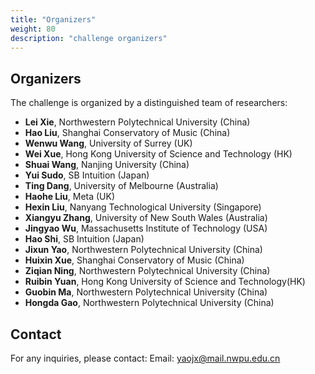 ```yaml
---
title: "Organizers"
weight: 80
description: "challenge organizers"
---
```



## Organizers

The challenge is organized by a distinguished team of researchers:
- **Lei Xie**, Northwestern Polytechnical University (China)
- **Hao Liu**, Shanghai Conservatory of Music (China)
- **Wenwu Wang**, University of Surrey (UK)
- **Wei Xue**, Hong Kong University of Science and Technology (HK)
- **Shuai Wang**, Nanjing University (China)
- **Yui Sudo**, SB Intuition (Japan)
- **Ting Dang**, University of Melbourne (Australia)
- **Haohe Liu**, Meta (UK)
- **Hexin Liu**, Nanyang Technological University (Singapore)
- **Xiangyu Zhang**, University of New South Wales (Australia)
- **Jingyao Wu**, Massachusetts Institute of Technology (USA)
- **Hao Shi**, SB Intuition (Japan)
- **Jixun Yao**, Northwestern Polytechnical University (China)
- **Huixin Xue**, Shanghai Conservatory of Music (China)
- **Ziqian Ning**, Northwestern Polytechnical University (China)
- **Ruibin Yuan**, Hong Kong University of Science and Technology(HK)
- **Guobin Ma**, Northwestern Polytechnical University (China)
- **Hongda Gao**, Northwestern Polytechnical University (China)

## Contact

For any inquiries, please contact:
Email: yaojx@mail.nwpu.edu.cn